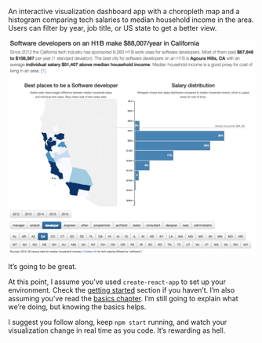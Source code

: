 
An interactive visualization dashboard app with a choropleth map and a
histogram comparing tech salaries to median household income in the
area. Users can filter by year, job title, or US state to get a better
view.

![](https://raw.githubusercontent.com/Swizec/react-d3js-es6-ebook/2018-version/manuscript/resources/images/es6v2/interaction-dataviz.png)

It’s going to be great.

At this point, I assume you’ve used `create-react-app` to set up your
environment. Check the [getting started](#getting-started) section if
you haven’t. I’m also assuming you’ve read the [basics
chapter](#the-meat-start). I’m still going to explain what we’re doing,
but knowing the basics helps.

I suggest you follow along, keep `npm start` running, and watch your
visualization change in real time as you code. It’s rewarding as hell.
